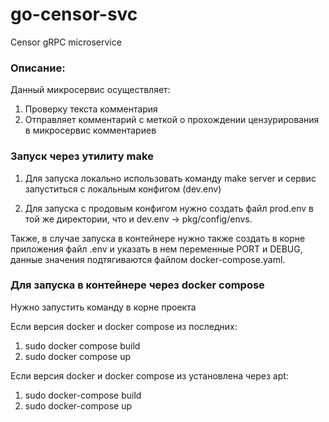 # go-censor-svc
Censor gRPC microservice 

### Описание:

Данный микросервис осуществляет:

1. Проверку текста комментария
2. Отправляет комментарий с меткой о прохождении цензурирования в микросервис комментариев

### Запуск через утилиту make

1) Для запуска локально использовать команду make server и сервис запуститься с локальным конфигом (dev.env)

2) Для запуска с продовым конфигом нужно создать файл prod.env в той же директории, что и dev.env -> pkg/config/envs.

Также, в случае запуска в контейнере нужно также создать в корне приложения файл .env и указать в нем переменные PORT и DEBUG, 
данные значения подтягиваются файлом docker-compose.yaml.

### Для запуска в контейнере через docker compose

Нужно запустить команду в корне проекта

Если версия docker и docker compose из последних:

1. sudo docker compose build
2. sudo docker compose up

Если версия docker и docker compose из установлена через apt:

1. sudo docker-compose build
2. sudo docker-compose up